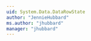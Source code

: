 ```yaml
---
uid: System.Data.DataRowState
author: "JennieHubbard"
ms.author: "jhubbard"
manager: "jhubbard"
---
```

